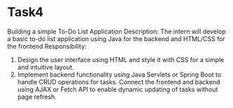 # Task4
Building a simple To-Do List Application
Description:
The intern will develop a basic to-do list
application using Java for the backend and
HTML/CSS for the frontend
Responsibility:
1. Design the user interface using HTML and
style it with CSS for a simple and intuitive
layout.
2. Implement backend functionality using Java
Servlets or Spring Boot to handle CRUD
operations for tasks.
Connect the frontend and backend using
AJAX or Fetch API to enable dynamic
updating of tasks without page refresh.
